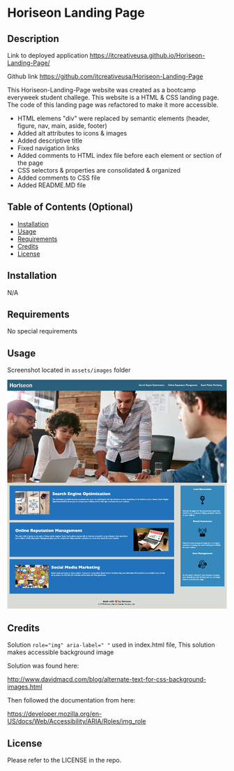 # Horiseon Landing Page

## Description

Link to deployed application
https://itcreativeusa.github.io/Horiseon-Landing-Page/

Github link 
https://github.com/itcreativeusa/Horiseon-Landing-Page

This Horiseon-Landing-Page website was created as a bootcamp everyweek student challege. This website is a HTML & CSS landing page. The code of this landing page was refactored to make it more accessible. 
- HTML elemens "div" were replaced by semantic elements (header, figure, nav, main, aside, footer)
- Added alt attributes to icons & images
- Added descriptive title 
- Fixed navigation links
- Added comments to HTML index file before each element or section of the page
- CSS selectors & properties are consolidated & organized
- Added comments to CSS file
- Added README.MD file

## Table of Contents (Optional)

- [Installation](#installation)
- [Usage](#usage)
- [Requirements](#requirements)
- [Credits](#credits)
- [License](#license)

## Installation

N/A

## Requirements

No special requirements

## Usage

Screenshot located in ``` assets/images ``` folder

![Homework-Challenge-1 screenshot](assets/images/screenshot-homework-challenge-1.png)


## Credits

Solution ``` role="img" aria-label=" " ``` used in index.html file,
This solution makes accessible background image 

Solution was found here:

http://www.davidmacd.com/blog/alternate-text-for-css-background-images.html

Then followed the documentation from here:

https://developer.mozilla.org/en-US/docs/Web/Accessibility/ARIA/Roles/img_role


## License

Please refer to the LICENSE in the repo.



